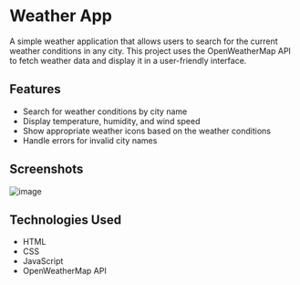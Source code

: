 # Weather App

A simple weather application that allows users to search for the current weather conditions in any city. This project uses the OpenWeatherMap API to fetch weather data and display it in a user-friendly interface.

## Features

- Search for weather conditions by city name
- Display temperature, humidity, and wind speed
- Show appropriate weather icons based on the weather conditions
- Handle errors for invalid city names

## Screenshots

![image](https://github.com/user-attachments/assets/fcf8c3bd-8be7-406e-9761-1bc83e96aa02)


## Technologies Used

- HTML
- CSS
- JavaScript
- OpenWeatherMap API
